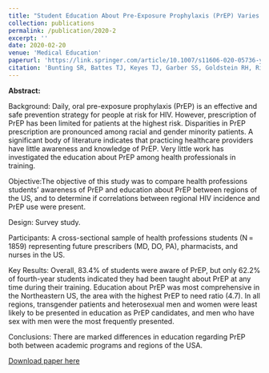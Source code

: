 ```yaml
---
title: "Student Education About Pre-Exposure Prophylaxis (PrEP) Varies Between Regions of the United States"
collection: publications
permalink: /publication/2020-2
excerpt: ''
date: 2020-02-20
venue: 'Medical Education'
paperurl: 'https://link.springer.com/article/10.1007/s11606-020-05736-y'
citation: 'Bunting SR, Battes TJ, Keyes TJ, Garber SS, Goldstein RH, Ritchie TD. (2020). &quot;Student Education About Pre-Exposure Prophylaxis (PrEP) Varies Between Regions of the United States.&quot; <i>Journal of General Internal Medicine</i>. 35, 2873-2881'
---
```


**Abstract:** 

Background: Daily, oral pre-exposure prophylaxis (PrEP) is an effective and safe prevention strategy for people at risk for HIV. However, prescription of PrEP has been limited for patients at the highest risk. Disparities in PrEP prescription are pronounced among racial and gender minority patients. A significant body of literature indicates that practicing healthcare providers have little awareness and knowledge of PrEP. Very little work has investigated the education about PrEP among health professionals in training.

Objective:The objective of this study was to compare health professions students’ awareness of PrEP and education about PrEP between regions of the US, and to determine if correlations between regional HIV incidence and PrEP use were present.

Design: Survey study.

Participants: A cross-sectional sample of health professions students (N = 1859) representing future prescribers (MD, DO, PA), pharmacists, and nurses in the US.

Key Results: Overall, 83.4% of students were aware of PrEP, but only 62.2% of fourth-year students indicated they had been taught about PrEP at any time during their training. Education about PrEP was most comprehensive in the Northeastern US, the area with the highest PrEP to need ratio (4.7). In all regions, transgender patients and heterosexual men and women were least likely to be presented in education as PrEP candidates, and men who have sex with men were the most frequently presented.

Conclusions: There are marked differences in education regarding PrEP both between academic programs and regions of the USA.

[Download paper here](https://link.springer.com/article/10.1007/s11606-020-05736-y)
